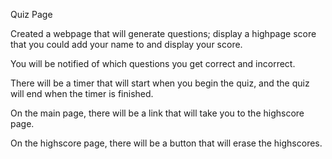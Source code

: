 Quiz Page

Created a webpage that will generate questions; display a highpage score that you could add your name to and display your score.

You will be notified of which questions you get correct and incorrect.

There will be a timer that will start when you begin the quiz, and the quiz will end when the timer is finished. 

On the main page, there will be a link that will take you to the highscore page.

On the highscore page, there will be a button that will erase the highscores. 